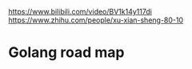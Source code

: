 https://www.bilibili.com/video/BV1k14y117di
https://www.zhihu.com/people/xu-xian-sheng-80-10

# Golang road map
